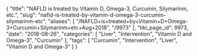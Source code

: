 {
    "title": "NAFLD is treated by Vitamin D, Omega-3, Curcumin, Silymarinm, etc.",
    "slug": "nafld-is-treated-by-vitamin-d-omega-3-curcumin-silymarinm-etc",
    "aliases": [
        "/NAFLD+is+treated+by+Vitamin+D+Omega-3+Curcumin+Silymarinm+etc+Aug+2018",
        "/9973"
    ],
    "tiki_page_id": 9973,
    "date": "2018-08-26",
    "categories": [
        "Liver",
        "Intervention",
        "Vitamin D and Omega-3",
        "Curcumin"
    ],
    "tags": [
        "Curcumin",
        "Intervention",
        "Liver",
        "Vitamin D and Omega-3"
    ]
}